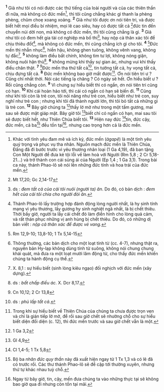 <sup><b>1</b></sup> Giả như tôi có nói được các thứ tiếng của loài người và của các thiên thần đi nữa, mà không có đức mến[^1], thì tôi cũng chẳng khác gì thanh la phèng phèng, chũm choẹ xoang xoảng. <sup><b>2</b></sup> Giả như tôi được ơn nói tiên tri, và được biết hết mọi điều bí nhiệm, mọi lẽ cao siêu, hay có được tất cả [^1*]đức tin đến chuyển núi dời non, mà không có đức mến, thì tôi cũng chẳng là gì. <sup><b>3</b></sup> Giả như tôi có đem hết gia tài cơ nghiệp mà bố thí[^2], hay nộp cả thân xác tôi để chịu thiêu đốt[^3], mà không có đức mến, thì cũng chẳng ích gì cho tôi. <sup><b>4</b></sup> [^2*]Đức mến thì nhẫn nhục[^4], hiền hậu, không ghen tuông, không vênh vang, không tự đắc[^5], <sup><b>5</b></sup> không làm điều bất chính, không tìm tư lợi, không nóng giận, không nuôi hận thù[^6], <sup><b>6</b></sup> không mừng khi thấy sự gian ác, nhưng vui khi thấy điều chân thật. <sup><b>7</b></sup> [^3*]Đức mến tha thứ tất cả[^7], tin tưởng tất cả, hy vọng tất cả, chịu đựng tất cả. <sup><b>8</b></sup> Đức mến không bao giờ mất được[^8]. Ơn nói tiên tri ư ? Cũng chỉ nhất thời. Nói các tiếng lạ chăng ? Có ngày sẽ hết. Ơn hiểu biết ư ? Rồi cũng chẳng còn. <sup><b>9</b></sup> Vì chưng sự hiểu biết thì có ngần, ơn nói tiên tri cũng có hạn. <sup><b>10</b></sup> Khi cái hoàn hảo tới, thì cái có ngần có hạn sẽ biến đi. <sup><b>11</b></sup> Cũng như khi tôi còn là trẻ con, tôi nói năng như trẻ con, hiểu biết như trẻ con, suy nghĩ như trẻ con ; nhưng khi tôi đã thành người lớn, thì tôi bỏ tất cả những gì là trẻ con. <sup><b>12</b></sup> Bây giờ chúng ta [^4*]thấy lờ mờ như trong một tấm gương, mai sau sẽ được mặt giáp mặt. Bây giờ tôi [^5*]biết chỉ có ngần có hạn, mai sau tôi sẽ được biết hết, như Thiên Chúa biết tôi. <sup><b>13</b></sup> Hiện nay đức [^6*]tin, đức cậy, đức mến, cả ba[^9] đều tồn tại[^10], nhưng cao trọng hơn cả là đức mến.

[^1]: Khác với tình yêu đam mê và ích kỷ, đức mến (<i>ảgapê</i>) là một tình yêu quý trọng và phục vụ tha nhân. Nguồn mạch đức mến là Thiên Chúa, Đấng đã đi bước trước vì yêu thương nhân loại (1 Ga 4,19), đã ban tặng Con Một Người để đưa kẻ tội lỗi về làm hoà với Người (Rm 5,8 ; 2 Cr 5,18-21...) và trở thành con cái sủng ái của Người (Ep 1,4 ; 1 Ga 3,1). Trong bài ca này, thánh Phao-lô sẽ nói lên những đức tính và hoa trái của đức mến.
[^2]: ds : <i>đem tất cả của cải tôi nuôi (người ta) ăn</i>. Do đó, có bản dịch : <i>đem hết của cải tôi chia cho người đói ăn</i>.
[^3]: Thánh Phao-lô lấy trường hợp đánh động lòng người nhất, là hy sinh tính mạng vì yêu thương, lấy gương hy sinh nghiệt ngã nhất, là bị chết thiêu. Thời bấy giờ, người ta lấy cái chết đó làm điển hình cho lòng quả cảm, và rất thán phục những vị anh hùng bị chết thiêu. Do đó, có những dị bản viết : <i>nộp cả thân xác để được vẻ vang</i>.
[^4]: Thông thường, các bản dịch cho một loạt tính từ (cc. 4-7), nhưng thật ra, nguyên bản Hy-lạp không dùng tính từ suông, không nói chung chung khái quát, mà đưa ra một loạt mười lăm động từ, cho thấy đức mến khiến chúng ta hành động cụ thể.
[^5]: X. 8,1 : sự hiểu biết (sinh lòng kiêu ngạo) đối nghịch với đức mến (xây dựng).
[^6]: ds : <i>bất chấp điều ác</i>. X. Dcr 8,17.
[^7]: ds : <i>phủ lấp tất cả</i>.
[^8]: Trong khi sự hiểu biết về Thiên Chúa của chúng ta chưa được trọn vẹn và chỉ là gián tiếp lờ mờ, để rồi sau giờ chết sẽ nhường chỗ cho sự hiểu biết diện đối diện (c. 12), thì đức mến trước và sau giờ chết vẫn là một.
[^9]: Bộ ba <i>nhân đức quy thần</i> này đã xuất hiện ngay từ 1 Tx 1,3 và có lẽ đã có trước rồi. Các thư thánh Phao-lô sẽ đề cập tới thường xuyên, nhưng thứ tự khác nhau tuỳ chỗ.
[^10]: Ngay từ bây giờ, tin, cậy, mến đưa chúng ta vào những thực tại sẽ không bao giờ qua đi nhưng còn tồn tại mãi.
[^1*]: Mt 17,20; Gc 2,14-17
[^2*]: Rm 12,9-10; 13,8-10; 1 Tx 5,14-15
[^3*]: Cn 10,12; 2 Cr 13,8
[^4*]: 1 Ga 3,2
[^5*]: Gl 4,9
[^6*]: Cl 1,4-5; 1 Tx 5,8
